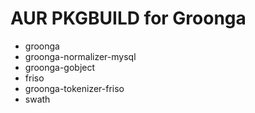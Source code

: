 AUR PKGBUILD for Groonga
===

* groonga
* groonga-normalizer-mysql
* groonga-gobject
* friso
* groonga-tokenizer-friso
* swath
